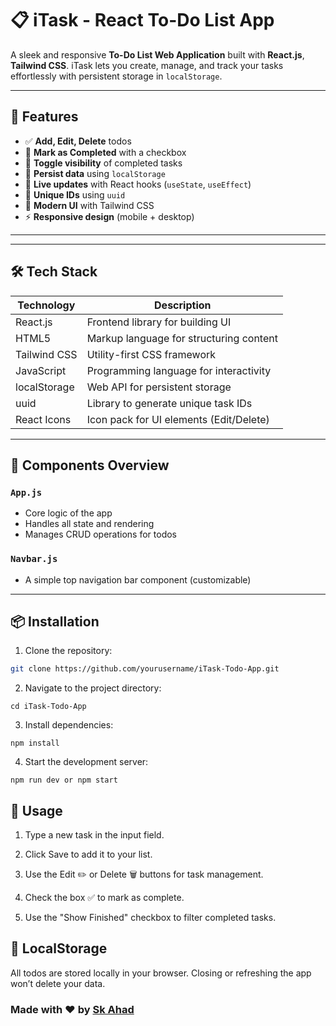 # 📋 iTask - React To-Do List App

A sleek and responsive **To-Do List Web Application** built with **React.js**, **Tailwind CSS**. iTask lets you create, manage, and track your tasks effortlessly with persistent storage in `localStorage`.

---

## 🚀 Features

- ✅ **Add, Edit, Delete** todos
- 📌 **Mark as Completed** with a checkbox
- 👀 **Toggle visibility** of completed tasks
- 💾 **Persist data** using `localStorage`
- 🔄 **Live updates** with React hooks (`useState`, `useEffect`)
- 🧠 **Unique IDs** using `uuid`
- 🎨 **Modern UI** with Tailwind CSS
- ⚡ **Responsive design** (mobile + desktop)

---


---

## 🛠️ Tech Stack

| Technology     | Description                                |
|----------------|--------------------------------------------|
| React.js       | Frontend library for building UI           |
| HTML5          | Markup language for structuring content    |
| Tailwind CSS   | Utility-first CSS framework                |
| JavaScript     | Programming language for interactivity     |
| localStorage   | Web API for persistent storage             |
| uuid           | Library to generate unique task IDs        |
| React Icons    | Icon pack for UI elements (Edit/Delete)    |

---

## 🧩 Components Overview

### `App.js`
- Core logic of the app
- Handles all state and rendering
- Manages CRUD operations for todos

### `Navbar.js`
- A simple top navigation bar component (customizable)

---

## 📦 Installation
1. Clone the repository:
```bash
git clone https://github.com/yourusername/iTask-Todo-App.git
```
2. Navigate to the project directory:
```
cd iTask-Todo-App
```
3. Install dependencies:
```
npm install
```
4. Start the development server:
```
npm run dev or npm start
```

## 🧪 Usage
1. Type a new task in the input field.

2. Click Save to add it to your list.

3. Use the Edit ✏️ or Delete 🗑️ buttons for task management.

4. Check the box ✅ to mark as complete.

5. Use the "Show Finished" checkbox to filter completed tasks.

## 🔐 LocalStorage
All todos are stored locally in your browser. Closing or refreshing the app won’t delete your data.

### Made with ❤️ by [Sk Ahad](https://github.com/Skahad)


